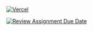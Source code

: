 [![Vercel](https://static.wikia.nocookie.net/logopedia/images/a/a7/Vercel_favicon.svg/revision/latest?cb=20221026155821)](https://a01-frontend-three.vercel.app/)

[![Review Assignment Due Date](https://classroom.github.com/assets/deadline-readme-button-22041afd0340ce965d47ae6ef1cefeee28c7c493a6346c4f15d667ab976d596c.svg)](https://classroom.github.com/a/tn-ymKeM)
